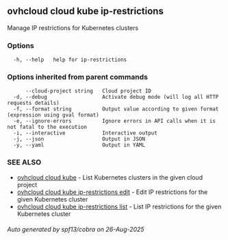 ## ovhcloud cloud kube ip-restrictions

Manage IP restrictions for Kubernetes clusters

### Options

```
  -h, --help   help for ip-restrictions
```

### Options inherited from parent commands

```
      --cloud-project string   Cloud project ID
  -d, --debug                  Activate debug mode (will log all HTTP requests details)
  -f, --format string          Output value according to given format (expression using gval format)
  -e, --ignore-errors          Ignore errors in API calls when it is not fatal to the execution
  -i, --interactive            Interactive output
  -j, --json                   Output in JSON
  -y, --yaml                   Output in YAML
```

### SEE ALSO

* [ovhcloud cloud kube](ovhcloud_cloud_kube.md)	 - List Kubernetes clusters in the given cloud project
* [ovhcloud cloud kube ip-restrictions edit](ovhcloud_cloud_kube_ip-restrictions_edit.md)	 - Edit IP restrictions for the given Kubernetes cluster
* [ovhcloud cloud kube ip-restrictions list](ovhcloud_cloud_kube_ip-restrictions_list.md)	 - List IP restrictions for the given Kubernetes cluster

###### Auto generated by spf13/cobra on 26-Aug-2025
